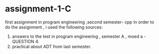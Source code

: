 # assignment-1-C
first assignment in program engineering ,second semester- cpp
In order to do the assignment , i used the following sources:
1. answers to the test in program engineering , semester A , moed a - QUESTION 4.
2. practical about ADT from last semester.

